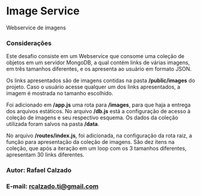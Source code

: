 # Image Service
Webservice de imagens

### Considerações

  Este desafio consiste em um Webservice que consome uma coleção de objetos em um servidor MongoDB, a qual contém links de várias imagens, em três tamanhos diferentes, e os apresenta ao usuário em formato JSON. 
  
  Os links apresentados são de imagens contidas na pasta **/public/images** do projeto. Caso o usuário acesse qualquer um dos links apresentados, a imagem é mostrada no tamanho escolhido.

  Foi adicionado em **/app.js** uma rota para **/images**, para que haja a entrega dos arquivos estáticos. No arquivo **/db.js** está a configuração de acesso à coleção de imagens e seu respectivo esquema. Os dados da coleção utilizada foram salvos na pasta **/data**.
  
  No arquivo **/routes/index.js**, foi adicionada, na configuração da rota raiz, a função para apresentação da coleção de imagens. São dez itens na coleção, que após a iteração em um loop com os 3 tamanhos diferentes, apresentam 30 links diferentes.
  
  ### Autor: Rafael Calzado
  ### E-mail: rcalzado.ti@gmail.com
  